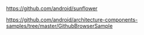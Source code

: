 https://github.com/android/sunflower  

https://github.com/android/architecture-components-samples/tree/master/GithubBrowserSample  

